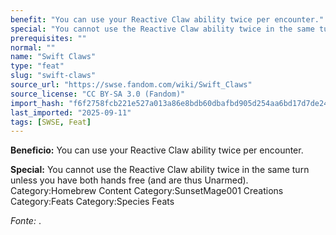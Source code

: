 ```yaml
---
benefit: "You can use your Reactive Claw ability twice per encounter."
special: "You cannot use the Reactive Claw ability twice in the same turn unless you have both hands free (and are thus Unarmed). Category:Homebrew Content Category:SunsetMage001 Creations Category:Feats Category:Species Feats"
prerequisites: ""
normal: ""
name: "Swift Claws"
type: "feat"
slug: "swift-claws"
source_url: "https://swse.fandom.com/wiki/Swift_Claws"
source_license: "CC BY-SA 3.0 (Fandom)"
import_hash: "f6f2758fcb221e527a013a86e8bdb60dbafbd905d254aa6bd17d7de24fdb2190"
last_imported: "2025-09-11"
tags: [SWSE, Feat]
---
```

**Beneficio:** You can use your Reactive Claw ability twice per encounter.

**Special:** You cannot use the Reactive Claw ability twice in the same turn unless you have both hands free (and are thus Unarmed). Category:Homebrew Content Category:SunsetMage001 Creations Category:Feats Category:Species Feats

*Fonte:* .